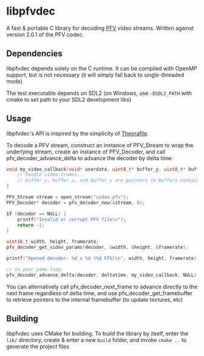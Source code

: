 # libpfvdec

A fast & portable C library for decoding [PFV](https://github.com/GlaireDaggers/Pretty-Fast-Video) video streams.
Written against version 2.0.1 of the PFV codec.

## Dependencies

libpfvdec depends solely on the C runtime. It can be compiled with OpenMP support, but is not necessary (it will simply fall back to single-threaded mode)

The test executable depends on SDL2 (on Windows, use `-DSDL2_PATH` with cmake to set path to your SDL2 development libs)

## Usage

libpfvdec's API is inspired by the simplicity of [Theorafile](https://github.com/FNA-XNA/Theorafile).

To decode a PFV stream, construct an instance of PFV_Stream to wrap the underlying stream, create an instance of PFV_Decoder, and call
pfv_decoder_advance_delta to advance the decoder by delta time:

```c
void my_video_callback(void* userdata, uint8_t* buffer_y, uint8_t* buffer_u, uint8_t* buffer_v) {
    // handle video frames.
    // buffer_y, buffer_u, and buffer_v are pointers to buffers containing YUV plane data
}

PFV_Stream stream = open_stream("video.pfv");
PFV_Decoder* decoder = pfv_decoder_new(&stream, 8);

if (decoder == NULL) {
    printf("Invalid or corrupt PFV file\n");
    return -1;
}

uint16_t width, height, framerate;
pfv_decoder_get_video_params(decoder, &width, &height, &framerate);

printf("Opened decoder: %d x %d (%d FPS)\n", width, height, framerate);

// in your game loop:
pfv_decoder_advance_delta(decoder, deltatime, my_video_callback, NULL);
```

You can alternatively call pfv_decoder_next_frame to advance directly to the next frame regardless of delta time, and use pfv_decoder_get_framebuffer to retrieve pointers to the internal framebuffer (to update textures, etc)


## Building

libpfvdec uses CMake for building. To build the library by itself, enter the `lib/` directory, create & enter a new `build` folder, and invoke `cmake ..`
to generate the project files